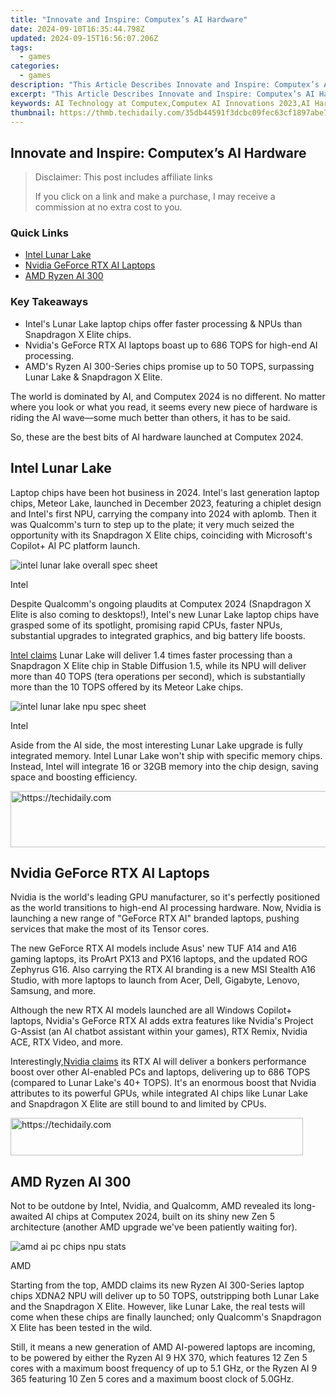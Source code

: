 ```yaml
---
title: "Innovate and Inspire: Computex’s AI Hardware"
date: 2024-09-10T16:35:44.798Z
updated: 2024-09-15T16:56:07.206Z
tags:
  - games
categories:
  - games
description: "This Article Describes Innovate and Inspire: Computex’s AI Hardware"
excerpt: "This Article Describes Innovate and Inspire: Computex’s AI Hardware"
keywords: AI Technology at Computex,Computex AI Innovations 2023,AI Hardware Showcase at Computex,Computex,AI Hardware Exhibits at Computex 2023,Computex's AI Market Trends,Next-Gen Computex
thumbnail: https://thmb.techidaily.com/35db44591f3dcbc09fec63cf1897abe760727c167b28e2d4a0f6ad0bbea5b61b.jpg
---
```


## Innovate and Inspire: Computex’s AI Hardware

>  Disclaimer: This post includes affiliate links
>
>  If you click on a link and make a purchase, I may receive a commission at no extra cost to you.
>

### Quick Links

* [Intel Lunar Lake](#intel-lunar-lake)
* [Nvidia GeForce RTX AI Laptops](#nvidia-geforce-rtx-ai-laptops)
* [AMD Ryzen AI 300](#amd-ryzen-ai-300)

### Key Takeaways

* Intel's Lunar Lake laptop chips offer faster processing & NPUs than Snapdragon X Elite chips.
* Nvidia's GeForce RTX AI laptops boast up to 686 TOPS for high-end AI processing.
* AMD's Ryzen AI 300-Series chips promise up to 50 TOPS, surpassing Lunar Lake & Snapdragon X Elite.

 The world is dominated by AI, and Computex 2024 is no different. No matter where you look or what you read, it seems every new piece of hardware is riding the AI wave—some much better than others, it has to be said.

So, these are the best bits of AI hardware launched at Computex 2024.

## Intel Lunar Lake

 Laptop chips have been hot business in 2024\. Intel's last generation laptop chips, Meteor Lake, launched in December 2023, featuring a chiplet design and Intel's first NPU, carrying the company into 2024 with aplomb. Then it was Qualcomm's turn to step up to the plate; it very much seized the opportunity with its Snapdragon X Elite chips, coinciding with Microsoft's Copilot+ AI PC platform launch.

![intel lunar lake overall spec sheet](https://static1.makeuseofimages.com/wordpress/wp-content/uploads/2024/06/intel-lunar-lake-overall-spec-sheet.png)

Intel

 Despite Qualcomm's ongoing plaudits at Computex 2024 (Snapdragon X Elite is also coming to desktops!), Intel's new Lunar Lake laptop chips have grasped some of its spotlight, promising rapid CPUs, faster NPUs, substantial upgrades to integrated graphics, and big battery life boosts.

[Intel claims](https://www.intel.com/content/www/us/en/newsroom/news/intels-lunar-lake-processors-arriving-q3-2024.html#gs.93h4cy) Lunar Lake will deliver 1.4 times faster processing than a Snapdragon X Elite chip in Stable Diffusion 1.5, while its NPU will deliver more than 40 TOPS (tera operations per second), which is substantially more than the 10 TOPS offered by its Meteor Lake chips.

![intel lunar lake npu spec sheet](https://static1.makeuseofimages.com/wordpress/wp-content/uploads/2024/06/intel-lunar-lake-npu-spec-sheet.png)

Intel

 Aside from the AI side, the most interesting Lunar Lake upgrade is fully integrated memory. Intel Lunar Lake won't ship with specific memory chips. Instead, Intel will integrate 16 or 32GB memory into the chip design, saving space and boosting efficiency.

<!-- affiliate ads begin -->
<a href="https://appsumo.8odi.net/c/5597632/2118310/7443" target="_top" id="2118310">
  <img src="//a.impactradius-go.com/display-ad/7443-2118310" border="0" alt="https://techidaily.com" width="600" height="90"/>
</a>
<img height="0" width="0" src="https://appsumo.8odi.net/i/5597632/2118310/7443" style="position:absolute;visibility:hidden;" border="0" />
<!-- affiliate ads end -->

## Nvidia GeForce RTX AI Laptops

 Nvidia is the world's leading GPU manufacturer, so it's perfectly positioned as the world transitions to high-end AI processing hardware. Now, Nvidia is launching a new range of "GeForce RTX AI" branded laptops, pushing services that make the most of its Tensor cores.

 The new GeForce RTX AI models include Asus' new TUF A14 and A16 gaming laptops, its ProArt PX13 and PX16 laptops, and the updated ROG Zephyrus G16\. Also carrying the RTX AI branding is a new MSI Stealth A16 Studio, with more laptops to launch from Acer, Dell, Gigabyte, Lenovo, Samsung, and more.

 Although the new RTX AI models launched are all Windows Copilot+ laptops, Nvidia's GeForce RTX AI adds extra features like Nvidia's Project G-Assist (an AI chatbot assistant within your games), RTX Remix, Nvidia ACE, RTX Video, and more.

 Interestingly,[Nvidia claims](https://www.nvidia.com/en-gb/geforce/news/computex-2024-new-rtx-ai-laptops/) its RTX AI will deliver a bonkers performance boost over other AI-enabled PCs and laptops, delivering up to 686 TOPS (compared to Lunar Lake's 40+ TOPS). It's an enormous boost that Nvidia attributes to its powerful GPUs, while integrated AI chips like Lunar Lake and Snapdragon X Elite are still bound to and limited by CPUs.

<!-- affiliate ads begin -->
<a href="https://bluettius.sjv.io/c/5597632/2139114/17108" target="_top" id="2139114">
  <img src="//a.impactradius-go.com/display-ad/17108-2139114" border="0" alt="https://techidaily.com" width="468" height="60"/>
</a>
<img height="0" width="0" src="https://bluettius.sjv.io/i/5597632/2139114/17108" style="position:absolute;visibility:hidden;" border="0" />
<!-- affiliate ads end -->

## AMD Ryzen AI 300

 Not to be outdone by Intel, Nvidia, and Qualcomm, AMD revealed its long-awaited AI chips at Computex 2024, built on its shiny new Zen 5 architecture (another AMD upgrade we've been patiently waiting for).

![amd ai pc chips npu stats](https://static1.makeuseofimages.com/wordpress/wp-content/uploads/2024/06/amd-ai-pc-chips-npu-stats.png)

AMD

 Starting from the top, AMDD claims its new Ryzen AI 300-Series laptop chips XDNA2 NPU will deliver up to 50 TOPS, outstripping both Lunar Lake and the Snapdragon X Elite. However, like Lunar Lake, the real tests will come when these chips are finally launched; only Qualcomm's Snapdragon X Elite has been tested in the wild.

 Still, it means a new generation of AMD AI-powered laptops are incoming, to be powered by either the Ryzen AI 9 HX 370, which features 12 Zen 5 cores with a maximum boost frequency of up to 5.1 GHz, or the Ryzen AI 9 365 featuring 10 Zen 5 cores and a maximum boost clock of 5.0GHz.

<ins class="adsbygoogle"
     style="display:block"
     data-ad-format="autorelaxed"
     data-ad-client="ca-pub-7571918770474297"
     data-ad-slot="1223367746"></ins>

<ins class="adsbygoogle"
     style="display:block"
     data-ad-client="ca-pub-7571918770474297"
     data-ad-slot="8358498916"
     data-ad-format="auto"
     data-full-width-responsive="true"></ins>



